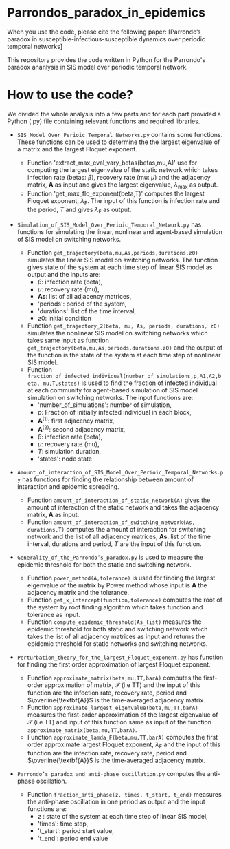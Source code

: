 # Parrondos_paradox_in_epidemics

When you use the code, please cite the following  paper:
[Parrondo’s paradox in susceptible-infectious-susceptible dynamics over periodic temporal networks]


This repository provides the code written in Python for the Parrondo's paradox ananlysis in SIS model over periodic temporal network.


# How to use the code?
We divided the whole analysis into a few parts and for each part provided a Python (.py) file containing relevant functions and required libraries. 

- `SIS_Model_Over_Perioic_Temporal_Networks.py` contains  some functions. These functions can be used to determine the the largest eigenvalue of a matrix and the largest Floquet exponent. 

    - Function 'extract_max_eval_vary_betas(betas,mu,A)'  use for computing the largest eigenvalue of the static network which takes infection rate (betas: $\beta$), recovery rate (mu: $\mu$) and the adjacency matrix, $\textbf{A}$ as input and gives the largest eigenvalue, $\lambda_{\text{max}}$ as output. 
    - Function 'get_max_flo_exponent(beta,T)'  computes  the largest Floquet exponent, $\lambda_{\text{F}}$. The input of this function is infection rate and the period, $T$ and gives $\lambda_{\text{F}}$ as output. 
    
    
- `Simulation_of_SIS_Model_Over_Perioic_Temporal_Network.py` has functions  for simulating the linear, nonlinear and agent-based simulation of SIS model on switching networks. 
    - Function `get_trajectory(beta,mu,As,periods,durations,z0)` simulates the linear SIS model on switching networks. The function gives state of the system at each time step of linear SIS model as output and the inputs are:
        - $\beta$: infection rate (beta),
        - $\mu$: recovery rate (mu),
        - $\textbf{As}$: list of all adjacency matrices,
        - 'periods': period of the system,
        - 'durations': list of the time interval,
        - $z0$: initial condition  
    - Function `get_trajectory_2(beta, mu, As, periods, durations, z0)` simulates the nonlinear SIS model on switching networks which takes same input as function `get_trajectory(beta,mu,As,periods,durations,z0)` and the output of the function is the state of the system at each time step of nonlinear SIS model.
    - Function  `fraction_of_infected_individual(number_of_simulations,p,A1,A2,beta, mu,T,states)` is used to find the fraction of infected individual at each community for agent-based simulation of SIS model simulation on switching networks. The input functions are:
        - 'number_of_simulations': number of simulation, 
       -  $p$: Fraction of initially infected individual in each block,
       -  $\textbf{A}^{(1)}$: first adjacency  matrix, 
       -  $\textbf{A}^{(2)}$: second adjacency  matrix,
        - $\beta$: infection rate (beta),
       - $\mu$: recovery rate (mu),
       - $T$: simulation duration,
       - 'states':  node state   
  
- `Amount_of_interaction_of_SIS_Model_Over_Perioic_Temporal_Networks.py` has functions for finding the relationship between amount of interaction and epidemic spreading. 
    - Function `amount_of_interaction_of_static_network(A)` gives the amount of interaction of the static network and takes the adjacency matrix, $\textbf{A}$ as input.
    - Function `amount_of_interaction_of_switching_network(As, durations,T)` computes the amount of interaction for  switching  network and the list of all adjacency matrices, $\textbf{As}$, list of the time interval, durations and period, $T$ are the input of this function. 
    
- `Generality_of_the_Parrondo’s_paradox.py` is used to measure the epidemic threshold for both the static and switching network. 
    - Function `power_method(A,tolerance)` is used for finding the largest eigenvalue of the matrix by Power method whose input is $\textbf{A}$ the adjacency matrix and the tolerance.
    - Function `get_x_intercept(function,tolerance)` computes the root of the system by root finding algorithm which takes function and tolerance as input.
    - Function `compute_epidemic_threshold(As_list)` measures the epidemic threshold for both static and switching network which takes the list of all adjacency matrices as input and returns the epidemic threshold for static networks and switching networks.
      
- `Perturbation_theory_for_the_largest_Floquet_exponent.py`  has function for finding the first order approximation of largest Floquet exponent. 
    - Function `approximate_matrix(beta,mu,TT,barA)` computes the first-order approximation of  matrix, $\mathcal{T}$ (i.e TT) and the input of this function are the infection rate, recovery rate, period and $\overline{\textbf{A}}$ is the time-averaged adjacency matrix.
    - Function `approximate_largest_eigenvalue(beta,mu,TT,barA)` measures the first-order approximation of the largest eigenvalue of $\mathcal{T}$ (i.e TT)  and input of this function same as input of the function  `approximate_matrix(beta,mu,TT,barA)`.
    - Function `approximate_lamda_F(beta,mu,TT,barA)` computes the first order approximate largest Floquet exponent,  $\lambda_{\text{F}}$ and the input of this function are the infection rate, recovery rate, period and $\overline{\textbf{A}}$ is the time-averaged adjacency matrix.

- `Parrondo’s_paradox_and_anti-phase_oscillation.py`  computes the anti-phase oscillation.
    - Function `fraction_anti_phase(z, times, t_start, t_end)` measures the anti-phase oscillation in one period as output and  the input functions are:
       - $z$ : state of the system at each time step of linear SIS model,
      - 'times': time step,
      - 't_start': period start value,
      - 't_end': period end value 





               
    
    
    
